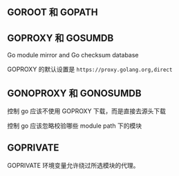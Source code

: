 ## GOROOT 和 GOPATH

## GOPROXY 和 GOSUMDB

Go module mirror and Go checksum database

GOPROXY 的默认设置是 `https://proxy.golang.org,direct`

## GONOPROXY 和 GONOSUMDB

控制 go 应该不使用 GOPROXY 下载，而是直接去源头下载

控制 go 应该忽略校验哪些 module path 下的模块

## GOPRIVATE

GOPRIVATE 环境变量允许绕过所选模块的代理。
